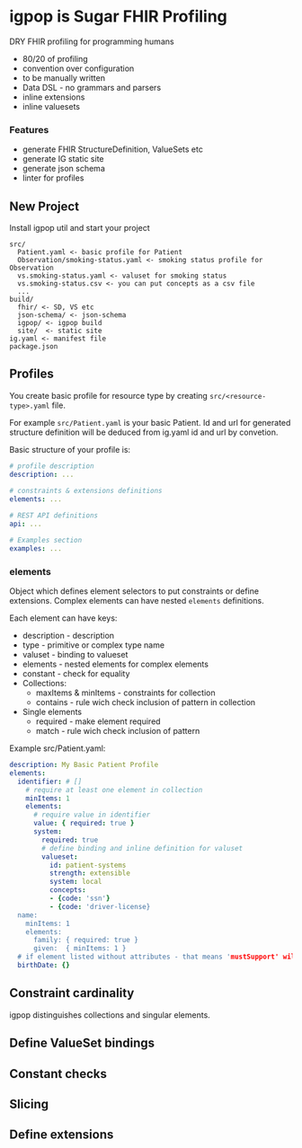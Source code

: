 # igpop is Sugar FHIR Profiling

DRY FHIR profiling for programming humans

* 80/20 of profiling
* convention over configuration
* to be manually written
* Data DSL - no grammars and parsers
* inline extensions
* inline valuesets

### Features

* generate FHIR StructureDefinition, ValueSets etc
* generate IG static site
* generate json schema
* linter for profiles

## New Project

Install igpop util and start your project

```
src/
  Patient.yaml <- basic profile for Patient
  Observation/smoking-status.yaml <- smoking status profile for Observation
  vs.smoking-status.yaml <- valuset for smoking status
  vs.smoking-status.csv <- you can put concepts as a csv file
  ...
build/
  fhir/ <- SD, VS etc
  json-schema/ <- json-schema
  igpop/ <- igpop build
  site/  <- static site
ig.yaml <- manifest file
package.json
```


## Profiles

You create basic profile for resource type by 
creating `src/<resource-type>.yaml` file.

For example `src/Patient.yaml` is your basic Patient.
Id and url for generated structure definition will be deduced
from ig.yaml id and url by convetion.

Basic structure of your profile is:

```yaml
# profile description
description: ...
  
# constraints & extensions definitions
elements: ...

# REST API definitions
api: ...

# Examples section
examples: ...
```

### elements

Object which defines element selectors to put constraints or define extensions.
Complex elements can have nested `elements` definitions.


Each element can have keys:

* description - description
* type - primitive or complex type name
* valuset - binding to valueset
* elements - nested elements for complex elements
* constant - check for equality
* Collections:
  * maxItems & minItems - constraints for collection 
  * contains - rule wich check inclusion of pattern in collection
* Single elements
  * required - make element required
  * match - rule wich check inclusion of pattern

Example src/Patient.yaml:

```yaml
description: My Basic Patient Profile
elements:
  identifier: # []
    # require at least one element in collection
    minItems: 1
    elements:
      # require value in identifier
      value: { required: true }
      system:
        required: true
        # define binding and inline definition for valuset
        valueset:
          id: patient-systems
          strength: extensible
          system: local
          concepts:
          - {code: 'ssn'}
          - {code: 'driver-license}
  name:
    minItems: 1
    elements:
      family: { required: true }
      given:  { minItems: 1 }
  # if element listed without attributes - that means 'mustSupport' will be added
  birthDate: {}

```

## Constraint cardinality

igpop distinguishes collections and singular elements.

## Define ValueSet bindings

## Constant checks

## Slicing

## Define extensions 
